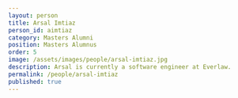 ```yaml
---
layout: person  
title: Arsal Imtiaz
person_id: aimtiaz
category: Masters Alumni 
position: Masters Alumnus 
order: 5
image: /assets/images/people/arsal-imtiaz.jpg
description: Arsal is currently a software engineer at Everlaw. 
permalink: /people/arsal-imtiaz
published: true
---
```


